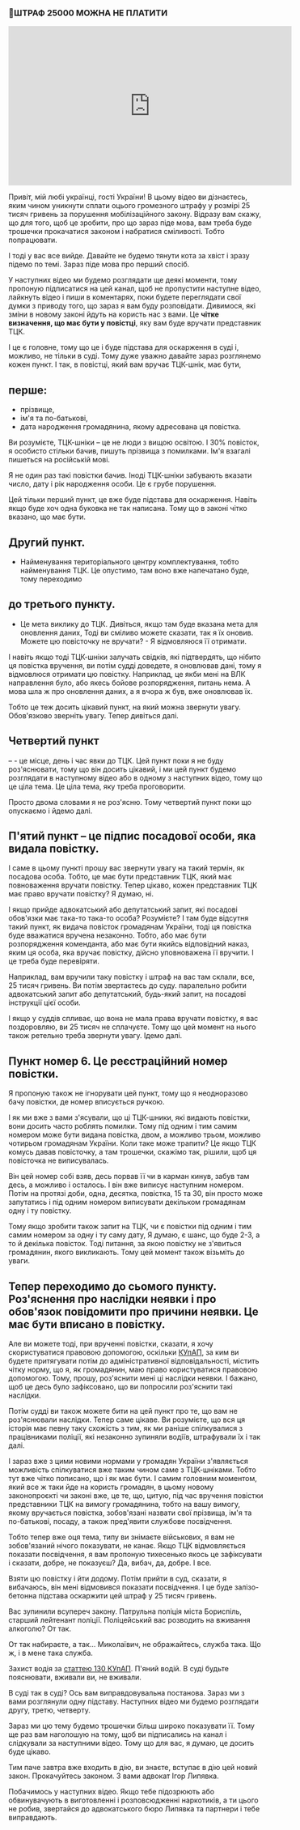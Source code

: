 ### 🧾ШТРАФ 25000 МОЖНА НЕ ПЛАТИТИ

<div class="responsive-video"><iframe width="560" height="315" src="https://www.youtube.com/embed/X5zUZoUkzRo" frameborder="0" allow="accelerometer; autoplay; encrypted-media; gyroscope; picture-in-picture" allowfullscreen></iframe></div>

Привіт, мій любі українці, гості України! В цьому відео ви дізнаєтесь, яким чином уникнути сплати оцього громезного штрафу у розмірі 25 тисяч гривень за порушення мобілізаційного закону. Відразу вам скажу, що для того, щоб це зробити, про що зараз піде мова, вам треба буде трошечки прокачатися законом і набратися сміливості. Тобто попрацювати.

І тоді у вас все вийде. Давайте не будемо тянути кота за хвіст і зразу підемо по темі. Зараз піде мова про перший спосіб.

У наступних відео ми будемо розглядати ще деякі моменти, тому пропоную підписатися на цей канал, щоб не пропустити наступне відео, лайкнуть відео і пиши в коментарях, поки будете переглядати свої думки з приводу того, що зараз я вам буду розповідати. Дивимося, які зміни в новому законі йдуть на користь нас з вами. Це **чітке визначення, що має бути у повістці**, яку вам буде вручати представник ТЦК.

І це є головне, тому що це і буде підстава для оскарження в суді і, можливо, не тільки в суді. Тому дуже уважно давайте зараз розглянемо кожен пункт. І так, в повістці, який вам вручає ТЦК-шнік, має бути,

## перше:

- прізвище,
- ім'я та по-батькові,
- дата народження громадянина, якому адресована ця повістка.

Ви розумієте, ТЦК-шніки – це не люди з вищою освітою. І 30% повісток, я особисто стільки бачив, пишуть прізвища з помилками. Ім'я взагалі пишеться на російській мові.

Я не один раз такі повістки бачив. Іноді ТЦК-шніки забувають вказати число, дату і рік народження особи. Це є грубе порушення.

Цей тільки перший пункт, це вже буде підстава для оскарження. Навіть якщо буде хоч одна буковка не так написана. Тому що в законі чітко вказано, що має бути.

## Другий пункт.

- Найменування територіального центру комплектування, тобто найменування ТЦК. Це опустимо, там воно вже напечатано буде, тому переходимо

## до третього пункту.

- Це мета виклику до ТЦК. Дивіться, якщо там буде вказана мета для оновлення даних, Тоді ви сміливо можете сказати, так я їх оновив. Можете цю повісточку не вручати? - Я відмовляюся її отримати.

І навіть якщо тоді ТЦК-шніки залучать свідків, які підтвердять, що нібито ця повістка вручення, ви потім судді доведете, я оновлював дані, тому я відмовлюся отримати цю повістку. Наприклад, це якби мені на ВЛК направлення було, або якесь бойове розпорядження, питань нема. А мова шла ж про оновлення даних, а я вчора ж був, вже оновлював їх.

Тобто це теж досить цікавий пункт, на який можна звернути увагу. Обов'язково зверніть увагу. Тепер дивіться далі.

## Четвертий пункт

– \- це місце, день і час явки до ТЦК. Цей пункт поки я не буду роз'яснювати, тому що він досить цікавий, і ми цей пункт будемо розглядати в наступному відео або в одному з наступних відео, тому що це ціла тема. Це ціла тема, яку треба проговорити.

Просто двома словами я не роз'ясню. Тому четвертий пункт поки що опускаємо і йдемо далі.

## П'ятий пункт – це підпис посадової особи, яка видала повістку.

І саме в цьому пункті прошу вас звернути увагу на такий термін, як посадова особа. Тобто, це має бути представник ТЦК, який має повноваження вручати повістку. Тепер цікаво, кожен представник ТЦК має право вручати повістку? Я думаю, ні.

І якщо прийде адвокатський або депутатський запит, які посадові обов'язки має така-то така-то особа? Розумієте? І там буде відсутня такий пункт, як видача повісток громадянам України, тоді ця повістка буде вважатися вручена незаконно. Тобто, або має бути розпорядження коменданта, або має бути якийсь відповідний наказ, яким ця особа, яка вручає повістку, дійсно уповноважена її вручити. І це треба буде перевіряти.

Наприклад, вам вручили таку повістку і штраф на вас там склали, все, 25 тисяч гривень. Ви потім звертаєтесь до суду. паралельно робити адвокатський запит або депутатський, будь-який запит, на посадові інструкції цієї особи.

І якщо у суддів спливає, що вона не мала права вручати повістку, я вас поздоровляю, ви 25 тисяч не сплачуєте. Тому що цей момент на нього також ретельно треба звернути увагу. Ідемо далі.

## Пункт номер 6. Це реєстраційний номер повістки.

Я пропоную також не ігнорувати цей пункт, тому що я неодноразово бачу повістки, де номер вписується ручкою.

І як ми вже з вами з'ясували, що ці ТЦК-шники, які видають повістки, вони досить часто роблять помилки. Тому під одним і тим самим номером може бути видана повістка, двом, а можливо трьом, можливо чотирьом громадянам України. Коли таке може трапити? Це якщо ТЦК комусь давав повісточку, а там трошечки, скажімо так, рішили, щоб ця повісточка не виписувалась.

Він цей номер собі взяв, десь порвав її чи в карман кинув, забув там десь, а можливо і осталось. І він вже виписує наступним номером. Потім на протязі доби, одна, десятка, повістка, 15 та 30, він просто може запутатись і під одним номером виписувати декільком громадянам одну і ту повістку.

Тому якщо зробити також запит на ТЦК, чи є повістки під одним і тим самим номером за одну і ту саму дату, Я думаю, є шанс, що буде 2-3, а то й декілька повісток. Тоді питання, за якою повістку не з'явиться громадянин, якого викликають. Тому цей момент також візьміть до уваги.

## Тепер переходимо до сьомого пункту. Роз'яснення про наслідки неявки і про обов'язок повідомити про причини неявки. Це має бути вписано в повістку.

Але ви можете тоді, при врученні повістки, сказати, я хочу скористуватися правовою допомогою, оскільки [КУпАП](https://zakon.rada.gov.ua/laws/show/80731-10#n2), за ким ви будете притягувати потім до адміністративної відповідальності, містить чітку норму, що я, як громадянин, маю право користуватися правовою допомогою. Тому, прошу, роз'яснити мені ці наслідки неявки. І бажано, щоб це десь було зафіксовано, що ви попросили роз'яснити такі наслідки.

Потім судді ви також можете бити на цей пункт про те, що вам не роз'яснювали наслідки. Тепер саме цікаве. Ви розумієте, що вся ця історія має певну таку схожість з тим, як ми раніше спілкувалися з працівниками поліції, які незаконно зупиняли водіїв, штрафували їх і так далі.

І зараз вже з цими новими нормами у громадян України з'являється можливість спілкуватися вже таким чином саме з ТЦК-шніками. Тобто тут вже чітко пописано, що і як має бути. І самим головним моментом, який все ж таки йде на користь громадян, в цьому новому законопроєкті чи законі вже, це те, що, цитую, під час вручення повістки представники ТЦК на вимогу громадянина, тобто на вашу вимогу, якому вручається повістка, зобов'язані назвати свої прізвища, ім'я та по-батькові, посаду, а також пред'явити службове посвідчення.

Тобто тепер вже оця тема, типу ви знімаєте військових, я вам не зобов'язаний нічого показувати, не канає. Якщо ТЦК відмовляється показати посвідчення, я вам пропоную тихесенько якось це зафіксувати і сказати, добре, не показуєш? Да, вибач, да, добре. І все.

Взяти цю повістку і йти додому. Потім прийти в суд, сказати, я вибачаюсь, він мені відмовився показати посвідчення. І це буде залізо-бетонна підстава оскаржити цей штраф у 25 тисяч гривень.

Вас зупинили всупереч закону. Патрульна поліція міста Бориспіль, старший лейтенант поліції. Поліцейський вас розводить на вживання алкоголю? От так.

От так набираєте, а так... Миколаївич, не ображайтесь, служба така. Що ж, і в мене така служба.

Захист водія за [статтею 130 КУпАП](https://zakon.rada.gov.ua/laws/show/80731-10#n1082). П'яний водій. В суді будьте пояснювати, вживали ви, не вживали.

В суді так в суді? Ось вам виправдовувальна постанова. Зараз ми з вами розглянули одну підставу. Наступних відео ми будемо розглядати другу, третю, четверту.

Зараз ми цю тему будемо трошечки більш широко показувати її. Тому ще раз вам наголошую на тому, щоб ви підписались на канал і слідкували за наступними відео. Тому що для вас, я думаю, це досить буде цікаво.

Тим паче завтра вже входить в дію, ви знаєте, вступає в дію цей новий закон. Прокачуйтесь законом. З вами адвокат Ігор Липявка.

Побачимось у наступних відео. Якщо тебе підозрюють або обвинувачують в виготовленні і розповсюдженні наркотиків, а ти цього не робив, звертайся до адвокатського бюро Липявка та партнери і тебе виправдають.
